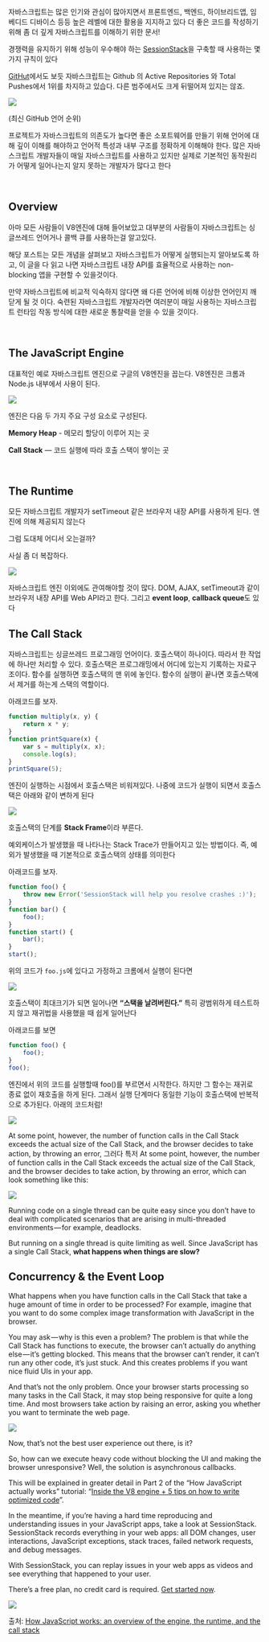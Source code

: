 자바스크립트는 많은 인기와 관심이 많아지면서 프론트엔드, 백엔드, 하이브리드앱, 임베디드 디바이스 등등 높은 레벨에 대한 활용을 지지하고 있다
더 좋은 코드를 작성하기 위해 좀 더 깊게 자바스크립트를 이해하기 위한 문서!

경쟁력을 유지하기 위해 성능이 우수해야 하는 [SessionStack](https://www.sessionstack.com/?utm_source=medium&utm_medium=source&utm_content=javascript-series-post1-intro)을 구축할 때 사용하는 몇 가지 규칙이 있다

[GitHut](https://githut.info/)에서도 보듯 자바스크립트는 Github 의 Active Repositories 와 Total Pushes에서 1위를 차지하고 있습다. 다른 범주에서도 크게 뒤떨어져 있지는 않죠.

![](https://cdn-images-1.medium.com/max/800/1*Zf4reZZJ9DCKsXf5CSXghg.png)

(최신 GitHub 언어 순위)

프로젝트가 자바스크립트의 의존도가 높다면 좋은 소포트웨어를 만들기 위해 언어에 대해 깊이 이해를 해야하고 언어적 특성과 내부 구조를 정확하게 이해해야 한다. 많은 자바스크립트 개발자들이 매일 자바스크립트를 사용하고 있지만 실제로 기본적인 동작원리가 어떻게 일어나는지 알지 못하는 개발자가 많다고 한다

<br>

## Overview
아마 모든 사람들이 V8엔진에 대해 들어보았고 대부분의 사람들이 자바스크립트는 싱글쓰레드 언어거나 콜백 큐를 사용하는걸 알고있다. 

해당 포스트는 모든 개념을 살펴보고 자바스크립트가 어떻게 실행되는지 알아보도록 하고, 이 글을 다 읽고 나면 자바스크립트 내장 API를 효율적으로 사용하는 non-blocking 앱을 구현할 수 있을것이다.

만약 자바스크립트에 비교적 익숙하지 않다면 왜 다른 언어에 비해 이상한 언어인지 깨닫게 될 것 이다. 숙련된 자바스크립트 개발자라면 여러분이 매일 사용하는 자바스크립트 런타임 작동 방식에 대한 새로운 통찰력을 얻을 수 있을 것이다.

<br>

## The JavaScript Engine
대표적인 예로 자바스크립트 엔진으로 구글의 V8엔진을 꼽는다. V8엔진은 크롬과 Node.js 내부에서 사용이 된다.

![](https://cdn-images-1.medium.com/max/800/1*OnH_DlbNAPvB9KLxUCyMsA.png)

엔진은 다음 두 가지 주요 구성 요소로 구성된다.

**Memory Heap** - 메모리 할당이 이루어 지는 곳

**Call Stack** — 코드 실행에 따라 호출 스택이 쌓이는 곳

<br>

## The Runtime
모든 자바스크립트 개발자가 setTimeout 같은 브라우저 내장 API를 사용하게 된다. 엔진에 의해 제공되지 않는다

그럼 도대체 어디서 오는걸까?

사실 좀 더 복잡하다.

![](https://cdn-images-1.medium.com/max/800/1*4lHHyfEhVB0LnQ3HlhSs8g.png)

자바스크립트 엔진 이외에도 관여해야할 것이 많다. DOM, AJAX, setTimeout과 같이 브라우저 내장 API를 Web API라고 한다.
그리고  **event loop**, **callback queue**도 있다


## The Call Stack
자바스크립트는 싱글쓰레드 프로그래밍 언어이다. 호출스택이 하나이다. 따라서 한 작업에 하나만 처리할 수 있다.
호출스택은 프로그래밍에서 어디에 있는지 기록하는 자료구조이다. 함수를 실행하면 호출스택의 맨 위에 놓인다. 함수의 실행이 끝나면 호출스택에서 제거를 하는게 스택의 역할이다.

아래코드를 보자.

```js
function multiply(x, y) {
    return x * y;
}
function printSquare(x) {
    var s = multiply(x, x);
    console.log(s);
}
printSquare(5);
```

엔진이 실행하는 시점에서 호출스택은 비워져있다. 나중에 코드가 실행이 되면서 호출스택은 아래와 같이 변하게 된다

![](https://cdn-images-1.medium.com/max/800/1*Yp1KOt_UJ47HChmS9y7KXw.png)

호출스택의 단계를 **Stack Frame**이라 부른다.

예외케이스가 발생했을 때 나타나는 Stack Trace가 만들어지고 있는 방법이다. 즉, 예외가 발생했을 때 기본적으로 호출스택의 상태를 의미한다

아래코드를 보자.

```js
function foo() {
    throw new Error('SessionStack will help you resolve crashes :)');
}
function bar() {
    foo();
}
function start() {
    bar();
}
start();
```
위의 코드가 `foo.js`에 있다고 가정하고 크롬에서 실행이 된다면 

![](https://cdn-images-1.medium.com/max/800/1*T-W_ihvl-9rG4dn18kP3Qw.png)

호출스택이 최대크기가 되면 일어나면 **“스택을 날려버린다.”** 특히 광범위하게 테스트하지 않고 재귀법을 사용했을 때 쉽게 일어난다

아래코드를 보면

```js
function foo() {
    foo();
}
foo();
```

엔진에서 위의 코드를 실행할때 foo()를 부르면서 시작한다. 하지만 그 함수는 재귀로 종료 없이 재호출을 하게 된다. 그래서 실행 단계마다 동일한 기능이 호출스택에 반복적으로 추가된다. 아래의 코드처럼!

![](https://cdn-images-1.medium.com/max/800/1*AycFMDy9tlDmNoc5LXd9-g.png)

At some point, however, the number of function calls in the Call Stack exceeds the actual size of the Call Stack, and the browser decides to take action, by throwing an error,
그러다 특저
At some point, however, the number of function calls in the Call Stack exceeds the actual size of the Call Stack, and the browser decides to take action, by throwing an error, which can look something like this:

![](https://cdn-images-1.medium.com/max/800/1*e0nEd59RPKz9coyY8FX-uw.png)

Running code on a single thread can be quite easy since you don’t have to deal with complicated scenarios that are arising in multi-threaded environments — for example, deadlocks.

But running on a single thread is quite limiting as well. Since JavaScript has a single Call Stack, **what happens when things are slow?**


## Concurrency & the Event Loop
What happens when you have function calls in the Call Stack that take a huge amount of time in order to be processed? For example, imagine that you want to do some complex image transformation with JavaScript in the browser.

You may ask — why is this even a problem? The problem is that while the Call Stack has functions to execute, the browser can’t actually do anything else — it’s getting blocked. This means that the browser can’t render, it can’t run any other code, it’s just stuck. And this creates problems if you want nice fluid UIs in your app.

And that’s not the only problem. Once your browser starts processing so many tasks in the Call Stack, it may stop being responsive for quite a long time. And most browsers take action by raising an error, asking you whether you want to terminate the web page.

![](https://cdn-images-1.medium.com/max/800/1*WlMXK3rs_scqKTRV41au7g.jpeg)

Now, that’s not the best user experience out there, is it?

So, how can we execute heavy code without blocking the UI and making the browser unresponsive? Well, the solution is asynchronous callbacks.

This will be explained in greater detail in Part 2 of the “How JavaScript actually works” tutorial: “[Inside the V8 engine + 5 tips on how to write optimized code](https://blog.sessionstack.com/how-javascript-works-inside-the-v8-engine-5-tips-on-how-to-write-optimized-code-ac089e62b12e)”.

In the meantime, if you’re having a hard time reproducing and understanding issues in your JavaScript apps, take a look at SessionStack. SessionStack records everything in your web apps: all DOM changes, user interactions, JavaScript exceptions, stack traces, failed network requests, and debug messages.

With SessionStack, you can replay issues in your web apps as videos and see everything that happened to your user.

There’s a free plan, no credit card is required. [Get started now](https://www.sessionstack.com/solutions/developers/?utm_source=medium&utm_medium=blog&utm_content=Post-1-overview-getStarted).

![](https://cdn-images-1.medium.com/max/800/1*kEQmoMuNBDfZKNSBh0tvRA.png)


출처: [How JavaScript works: an overview of the engine, the runtime, and the call stack](https://blog.sessionstack.com/how-does-javascript-actually-work-part-1-b0bacc073cf)